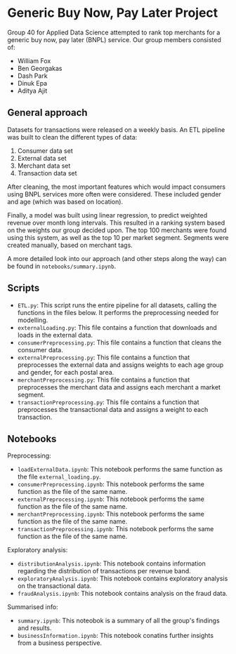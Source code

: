 # Generic Buy Now, Pay Later Project

Group 40 for Applied Data Science attempted to rank top merchants for a generic buy now, pay later (BNPL) service. Our group members consisted of:

- William Fox
- Ben Georgakas
- Dash Park
- Dinuk Epa
- Aditya Ajit

## General approach

Datasets for transactions were released on a weekly basis. An ETL pipeline was built to clean the different types of data:

1. Consumer data set
2. External data set
3. Merchant data set
4. Transaction data set

After cleaning, the most important features which would impact consumers using BNPL services more often were considered. These included gender and age (which was based on location). 

Finally, a model was built using linear regression, to predict weighted revenue over month long intervals. This resulted in a ranking system based on the weights our group decided upon. The top 100 merchants were found using this system, as well as the top 10 per market segment. Segments were created manually, based on merchant tags.

A more detailed look into our approach (and other steps along the way) can be found in `notebooks/summary.ipynb`.

## Scripts

- `ETL.py`: This script runs the entire pipeline for all datasets, calling the functions in the files below. It performs the preprocessing needed for modelling.
- `externalLoading.py`: This file contains a function that downloads and loads in the external data.
- `consumerPreprocessing.py`: This file contains a function that cleans the consumer data.
- `externalPreprocessing.py`: This file contains a function that preprocesses the external data and assigns weights to each age group and gender, for each postal area.
- `merchantPreprocessing.py`: This file contains a function that preprocesses the merchant data and assigns each merchant a market segment.
- `transactionPreprocessing.py`: This file contains a function that preprocesses the transactional data and assigns a weight to each transaction.

## Notebooks 

Preprocessing:
- `loadExternalData.ipynb`: This notebook performs the same function as the file `external_loading.py`.
- `consumerPreprocessing.ipynb`: This notebook performs the same function as the file of the same name.
- `externalPreprocessing.ipynb`: This notebook performs the same function as the file of the same name.
- `merchantPreprocessing.ipynb`: This notebook performs the same function as the file of the same name.
- `transactionPreprocessing.ipynb`: This notebook performs the same function as the file of the same name.

Exploratory analysis:
- `distributionAnalysis.ipynb`: This notebook contains information regarding the distribution of transactions per revenue band.
- `exploratoryAnalysis.ipynb`: This notebook contains exploratory analysis on the transactional data.
- `fraudAnalysis.ipynb`: This notebook contains analysis on the fraud data.

Summarised info:
- `summary.ipynb`: This noteobok is a summary of all the group's findings and results.
- `businessInformation.ipynb`: This notebook conatins further insights from a business perspective.
